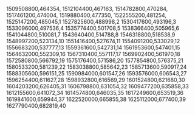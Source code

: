 1509508800,464354,
1512104400,467163,
1514782800,470284,
1517461200,474004,
1519880400,477350,
1522555200,481254,
1525147200,485045,1
1527825600,488998,2
1530417600,493196,3
1533096000,497536,4
1535774400,501708,5
1538366400,505965,6
1541044800,510081,7
1543640400,514788,8
1546318800,518538,9
1548997200,523134,10
1551416400,527674,11
1554091200,533029,12
1556683200,537777,13
1559361600,542731,14
1561953600,547401,15
1564632000,552309,16
1567310400,557117,17
1569902400,561970,18
1572580800,566792,19
1575176400,571586,20
1577854800,576375,21
1580533200,581239,22
1583038800,585642,23
1585713600,590917,24
1588305600,596151,25
1590984000,601547,26
1593576000,606543,27
1596254400,611627,28
1598932800,616569,29
1601524800,621680,30
1604203200,626405,31
1606798800,631054,32
1609477200,635858,33
1612155600,641072,34
1614574800,646035,35
1617249600,653519,36
1619841600,659944,37
1622520000,665855,38
1625112000,677400,39
1627790400,682819,40
